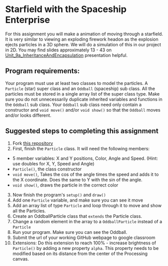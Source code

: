 Starfield with the Spaceship Enterprise
=========================
For this assignment you will make a animation of moving through a starfield. It is very similar to viewing an exploding firework headon as the explosion ejects particles in a 3D sphere. We will do a simulation of this in our project in 2D. You may find slides approximately 13 - 43 on <a href="https://docs.google.com/presentation/d/1U6Q4y2aVB-DTWi-jB2GYJP2BUIu_k2O3yY6iDY9w-Mw">Unit_9a_InheritanceAndEncapsulation</a> presentation helpful.
 
Program requirements:
---------------------
Your program must use at least two classes to model the particles. A `Particle` (star) super class and an `Oddball` (spaceship) sub class. All the particles must be stored in a single array list of the super class type. Make sure you do not unnecessarily duplicate inherited variables and functions in the `Oddball` sub class. Your `Oddball` sub class need only contain a constructor and `void move()` and/or `void show()` so that the `Oddball` moves and/or looks different.


Suggested steps to completing this assignment
-----------------------------------
1. Fork [this repository](https://github.com/chandrunarayan/Starfield)  
2. First, finish the `Particle` class. It will need the following members:
  * 5 member variables: X and Y positions, Color, Angle and Speed. (Hint: use doubles for X, Y, Speed and Angle)
  * `Particle()`, the class constructor
  * `void move()`, Takes the cos of the angle times the speed and adds it to the X coordinate. Does the same to Y with the sin of the angle.
  * `void show()`, draws the particle in the correct color
3. Now finish the program's `setup()` and `draw()`
4. Add one `Particle` variable, and make sure you can see it move
5. Add an array list of type `Particle` and loop through it to move and show all the Particles.
6. Create an OddballParticle class that `extends` the Particle class.
7. Change a random element in the array to a `OddballParticle` instead of a `Particle`
8. Run your program. Make sure you can see the Oddball.
9. Submit the url of your working GitHub webpage to google classroom
10. Extensions: Do this extension to reach 100% - increase brightness of `Particle()` by adding a new property `alpha`. This property needs to be modified based on its distance from the center of the Processing canvas. 

